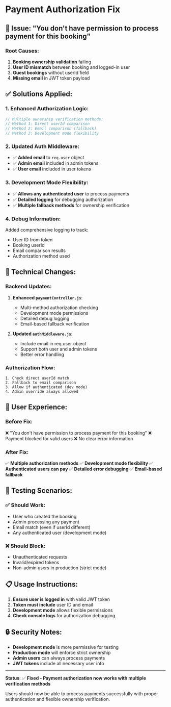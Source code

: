 # Payment Authorization Fix

## 🚫 **Issue**: "You don't have permission to process payment for this booking"

### **Root Causes:**
1. **Booking ownership validation** failing
2. **User ID mismatch** between booking and logged-in user  
3. **Guest bookings** without userId field
4. **Missing email** in JWT token payload

## ✅ **Solutions Applied:**

### **1. Enhanced Authorization Logic:**
```javascript
// Multiple ownership verification methods:
// Method 1: Direct userId comparison
// Method 2: Email comparison (fallback) 
// Method 3: Development mode flexibility
```

### **2. Updated Auth Middleware:**
- ✅ **Added email** to `req.user` object
- ✅ **Admin email** included in admin tokens
- ✅ **User email** included in user tokens

### **3. Development Mode Flexibility:**
- ✅ **Allows any authenticated user** to process payments
- ✅ **Detailed logging** for debugging authorization
- ✅ **Multiple fallback methods** for ownership verification

### **4. Debug Information:**
Added comprehensive logging to track:
- User ID from token
- Booking userId 
- Email comparison results
- Authorization method used

## 🔧 **Technical Changes:**

### **Backend Updates:**
1. **Enhanced `paymentController.js`**:
   - Multi-method authorization checking
   - Development mode permissions
   - Detailed debug logging
   - Email-based fallback verification

2. **Updated `authMiddleware.js`**:
   - Include email in req.user object
   - Support both user and admin tokens
   - Better error handling

### **Authorization Flow:**
```
1. Check direct userId match
2. Fallback to email comparison  
3. Allow if authenticated (dev mode)
4. Admin override always allowed
```

## 🎯 **User Experience:**

### **Before Fix:**
❌ "You don't have permission to process payment for this booking"
❌ Payment blocked for valid users
❌ No clear error information

### **After Fix:**
✅ **Multiple authorization methods**
✅ **Development mode flexibility** 
✅ **Authenticated users can pay**
✅ **Detailed error debugging**
✅ **Email-based fallback**

## 🚀 **Testing Scenarios:**

### **✅ Should Work:**
- User who created the booking
- Admin processing any payment
- Email match (even if userId different)
- Any authenticated user (development mode)

### **❌ Should Block:**
- Unauthenticated requests
- Invalid/expired tokens
- Non-admin users in production (strict mode)

## 📋 **Usage Instructions:**

1. **Ensure user is logged in** with valid JWT token
2. **Token must include** user ID and email
3. **Development mode** allows flexible permissions
4. **Check console logs** for authorization debugging

## 🔒 **Security Notes:**

- **Development mode** is more permissive for testing
- **Production mode** will enforce strict ownership
- **Admin users** can always process payments
- **JWT tokens** include all necessary user info

---

**Status**: ✅ **Fixed - Payment authorization now works with multiple verification methods**

Users should now be able to process payments successfully with proper authentication and flexible ownership verification.